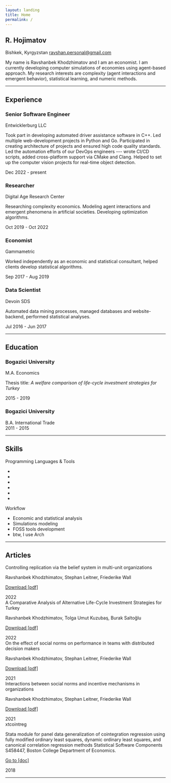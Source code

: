 ```yaml
---
layout: landing
title: Home
permalink: /
---
```


<!-- About-->
<section class="resume-section" id="about">
    <div class="resume-section-content">
        <h1 class="mb-0">
            R.
            <span class="text-primary">Hojimatov</span>
        </h1>
        <div class="subheading mb-5">
            Bishkek, Kyrgyzstan
            <a href="mailto:ravshan.personal@gmail.com">ravshan.personal@gmail.com</a>
        </div>
        <p class="lead mb-5">My name is Ravshanbek Khodzhimatov and I am an economist. I am currently developing computer simulations of economies using agent-based approach. My research interests are complexity (agent interactions and emergent behavior), statistical learning, and numeric methods.</p>
        <div class="social-icons">
            <a class="social-icon" href="https://linkedin.com/in/hojimatov" target="_blank"><i class="fab fa-linkedin-in"></i></a>
            <a class="social-icon" href="https://github.com/ravshansk" target="_blank"><i class="fab fa-github"></i></a>
            <a class="social-icon" href="https://twitter.com/ravshansk" target="_blank"><i class="fab fa-twitter"></i></a>
            <a class="social-icon" href="https://facebook.com/rhojimatov" target="_blank"><i class="fab fa-facebook-f"></i></a>
            <a class="social-icon" href="https://t.me/dismalfriedman" target="_blank"><i class="fab fa-telegram"></i></a>
            <a class="social-icon" href="https://orcid.org/0000-0002-2761-2029" target="_blank"><i class="fab fa-orcid"></i></a>
        </div>
    </div>
</section>
<hr class="m-0" />
<!-- Experience-->
<section class="resume-section" id="experience">
    <div class="resume-section-content">
        <h2 class="mb-5">Experience</h2>
        <div class="d-flex flex-column flex-md-row justify-content-between mb-5">
            <div class="flex-grow-1">
                <h3 class="mb-0">Senior Software Engineer</h3>
                <div class="subheading mb-3">Entwicklerburg LLC</div>
                <p>Took part in developing automated driver assistance software in C++. Led multiple web-development projects in Python and Go. Participated in creating architecture of projects and ensured high code quality standards. Led the automation efforts of our DevOps engineers --- wrote CI/CD scripts, added cross-platform support via CMake and Clang. Helped to set up the computer vision projects for real-time object detection.</p>
            </div>
            <div class="flex-shrink-0"><span class="text-primary">Dec 2022 - present</span></div>
        </div>
        <div class="d-flex flex-column flex-md-row justify-content-between mb-5">
            <div class="flex-grow-1">
                <h3 class="mb-0">Researcher</h3>
                <div class="subheading mb-3">Digital Age Research Center</div>
                <p>Researching complexity economics. Modeling agent interactions and emergent phenomena in artificial societies. Developing optimization algorithms.</p>
            </div>
            <div class="flex-shrink-0"><span class="text-primary">Oct 2019 - Oct 2022</span></div>
        </div>
        <div class="d-flex flex-column flex-md-row justify-content-between mb-5">
            <div class="flex-grow-1">
                <h3 class="mb-0">Economist</h3>
                <div class="subheading mb-3">Gammametric</div>
                <p>Worked independently as an economic and statistical consultant, helped clients develop statistical algorithms.</p>
            </div>
            <div class="flex-shrink-0"><span class="text-primary">Sep 2017 - Aug 2019</span></div>
        </div>
        <div class="d-flex flex-column flex-md-row justify-content-between mb-5">
            <div class="flex-grow-1">
                <h3 class="mb-0">Data Scientist</h3>
                <div class="subheading mb-3">Devoin SDS</div>
                <p>Automated data mining processes, managed databases and website-backend, performed statistical analyses.</p>
            </div>
            <div class="flex-shrink-0"><span class="text-primary">Jul 2016 - Jun 2017</span></div>
        </div>
    </div>
</section>
<hr class="m-0" />
<!-- Education-->
<section class="resume-section" id="education">
    <div class="resume-section-content">
        <h2 class="mb-5">Education</h2>
        <div class="d-flex flex-column flex-md-row justify-content-between mb-5">
            <div class="flex-grow-1">
                <h3 class="mb-0">Bogazici University</h3>
                <div class="subheading mb-3">M.A. Economics</div>
                <p>Thesis title: <i>A welfare comparison of life-cycle investment strategies for Turkey</i></p>
            </div>
            <div class="flex-shrink-0"><span class="text-primary">2015 - 2019</span></div>
        </div>
        <div class="d-flex flex-column flex-md-row justify-content-between">
            <div class="flex-grow-1">
                <h3 class="mb-0">Bogazici University</h3>
                <div class="subheading mb-3">B.A. International Trade</div>
            </div>
            <div class="flex-shrink-0"><span class="text-primary">2011 - 2015</span></div>
        </div>
    </div>
</section>
<hr class="m-0" />
<!-- Skills-->
<section class="resume-section" id="skills">
    <div class="resume-section-content">
        <h2 class="mb-5">Skills</h2>
        <div class="subheading mb-3">Programming Languages & Tools</div>
        <ul class="list-inline dev-icons">
            <li class="list-inline-item"><i class="fab fa-python"></i></li>
            <li class="list-inline-item"><i class="fab fa-r-project"></i></li>
            <li class="list-inline-item"><i class="fas fa-terminal"></i></li>
            <li class="list-inline-item"><i class="fab fa-docker"></i></li>
            <li class="list-inline-item"><i class="fab fa-html5"></i></li>
            <li class="list-inline-item"><i class="fab fa-github"></i></li>
        </ul>
        <div class="subheading mb-3">Workflow</div>
        <ul class="fa-ul mb-0">
            <li>
                <span class="fa-li"><i class="fas fa-check"></i></span>
                Economic and statistical analysis
            </li>
            <li>
                <span class="fa-li"><i class="fas fa-check"></i></span>
                Simulations modeling
            </li>
            <li>
                <span class="fa-li"><i class="fas fa-check"></i></span>
                FOSS tools development
            </li>
            <li>
                <span class="fa-li"><i class="fas fa-check"></i></span>
                btw, I use Arch
            </li>
        </ul>
    </div>
</section>
<hr class="m-0" />
<!-- Articles -->
<section class="resume-section" id="articles">
    <div class="resume-section-content">
        <h2 class="mb-5">Articles</h2>
        <div class="d-flex flex-column flex-md-row justify-content-between mb-5">
            <div class="flex-grow-1">
                <div class="subheading mb-3">Controlling replication via the belief system in multi-unit organizations</div>
                <p>Ravshanbek Khodzhimatov, Stephan Leitner, Friederike Wall</p>
                <p><a href="https://arxiv.org/pdf/2206.03786.pdf">Download [pdf]</a></p>
            </div>
            <div class="flex-shrink-0"><span class="text-primary">2022</span></div>
        </div>
        <div class="d-flex flex-column flex-md-row justify-content-between mb-5">
            <div class="flex-grow-1">
                <div class="subheading mb-3">A Comparative Analysis of Alternative Life-Cycle Investment Strategies for Turkey</div>
                <p>Ravshanbek Khodzhimatov, Tolga Umut Kuzuba&#x15F;, Burak Salto&#x11F;lu</p>
                <p><a href="http://ideas.econ.boun.edu.tr/content/wp/EC2022_01.pdf">Download [pdf]</a></p>
            </div>
            <div class="flex-shrink-0"><span class="text-primary">2022</span></div>
        </div>
        <div class="d-flex flex-column flex-md-row justify-content-between mb-5">
            <div class="flex-grow-1">
                <div class="subheading mb-3">On the effect of social norms on performance in teams with distributed decision makers</div>
                <p>Ravshanbek Khodzhimatov, Stephan Leitner, Friederike Wall</p>
                <p><a href="https://arxiv.org/pdf/2104.05993">Download [pdf]</a></p>
            </div>
            <div class="flex-shrink-0"><span class="text-primary">2021</span></div>
        </div>
        <div class="d-flex flex-column flex-md-row justify-content-between mb-5">
            <div class="flex-grow-1">
                <div class="subheading mb-3">Interactions between social norms and incentive mechanisms in organizations</div>
                <p>Ravshanbek Khodzhimatov, Stephan Leitner, Friederike Wall</p>
                <p><a href="https://arxiv.org/pdf/2102.12309.pdf">Download [pdf]</a></p>
            </div>
            <div class="flex-shrink-0"><span class="text-primary">2021</span></div>
        </div>
        <div class="d-flex flex-column flex-md-row justify-content-between mb-5">
            <div class="flex-grow-1">
                <div class="subheading mb-3">xtcointreg</div>
                <p>Stata module for panel data generalization of cointegration regression using fully modified ordinary least squares, dynamic ordinary least squares, and canonical correlation regression methods Statistical Software Components S458447, Boston College Department of Economics.</p>
                <p><a href="/blog/xtcointreg.html">Go to [doc]</a></p>
            </div>
            <div class="flex-shrink-0"><span class="text-primary">2018</span></div>
        </div>
    </div>
</section>
<hr class="m-0" />
